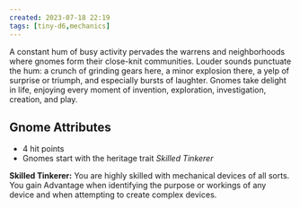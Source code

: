```yaml
---
created: 2023-07-18 22:19
tags: [tiny-d6,mechanics]
---
```

A constant hum of busy activity pervades the warrens and neighborhoods where gnomes form their close-knit communities. Louder sounds punctuate the hum: a crunch of grinding gears here, a minor explosion there, a yelp of surprise or triumph, and especially bursts of laughter. Gnomes take delight in life, enjoying every moment of invention, exploration, investigation, creation, and play.

## Gnome Attributes
- 4 hit points
- Gnomes start with the heritage trait *Skilled Tinkerer*

**Skilled Tinkerer:** You are highly skilled with mechanical devices of all sorts. You gain Advantage when identifying the purpose or workings of any device and when attempting to create complex devices.